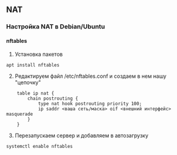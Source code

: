 ## NAT

### Настройка NAT в Debian/Ubuntu

#### nftables
1. Установка пакетов
```
apt install nftables
```
2. Редактируем файл /etc/nftables.conf и создаем в нем нашу "цепочку" 
```
    table ip nat {
        chain postrouting {
            type nat hook postrouting priority 100;
            ip saddr <ваша сеть/маска> oif <внешний интерфейс> masquerade
        }
    }
```
3. Перезапускаем сервер и добавляем в автозагрузку
```
systemctl enable nftables
```